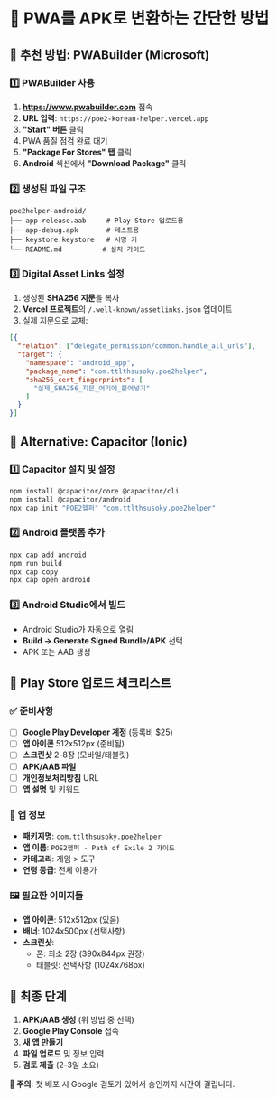 # 🚀 PWA를 APK로 변환하는 간단한 방법

## 🌟 추천 방법: PWABuilder (Microsoft)

### 1️⃣ PWABuilder 사용
1. **https://www.pwabuilder.com** 접속
2. **URL 입력**: `https://poe2-korean-helper.vercel.app`
3. **"Start" 버튼** 클릭
4. PWA 품질 점검 완료 대기
5. **"Package For Stores" 탭** 클릭
6. **Android** 섹션에서 **"Download Package"** 클릭

### 2️⃣ 생성된 파일 구조
```
poe2helper-android/
├── app-release.aab     # Play Store 업로드용
├── app-debug.apk       # 테스트용  
├── keystore.keystore   # 서명 키
└── README.md          # 설치 가이드
```

### 3️⃣ Digital Asset Links 설정
1. 생성된 **SHA256 지문**을 복사
2. **Vercel 프로젝트**의 `/.well-known/assetlinks.json` 업데이트
3. 실제 지문으로 교체:
```json
[{
  "relation": ["delegate_permission/common.handle_all_urls"],
  "target": {
    "namespace": "android_app", 
    "package_name": "com.ttlthsusoky.poe2helper",
    "sha256_cert_fingerprints": [
      "실제_SHA256_지문_여기에_붙여넣기"
    ]
  }
}]
```

## 🎯 Alternative: Capacitor (Ionic)

### 1️⃣ Capacitor 설치 및 설정
```bash
npm install @capacitor/core @capacitor/cli
npm install @capacitor/android
npx cap init "POE2헬퍼" "com.ttlthsusoky.poe2helper"
```

### 2️⃣ Android 플랫폼 추가
```bash
npx cap add android
npm run build
npx cap copy
npx cap open android
```

### 3️⃣ Android Studio에서 빌드
- Android Studio가 자동으로 열림
- **Build → Generate Signed Bundle/APK** 선택
- APK 또는 AAB 생성

## 🏪 Play Store 업로드 체크리스트

### ✅ 준비사항
- [ ] **Google Play Developer 계정** (등록비 $25)
- [ ] **앱 아이콘** 512x512px (준비됨)
- [ ] **스크린샷** 2-8장 (모바일/태블릿)
- [ ] **APK/AAB 파일** 
- [ ] **개인정보처리방침** URL
- [ ] **앱 설명** 및 키워드

### 📱 앱 정보
- **패키지명**: `com.ttlthsusoky.poe2helper`
- **앱 이름**: `POE2헬퍼 - Path of Exile 2 가이드`
- **카테고리**: 게임 > 도구
- **연령 등급**: 전체 이용가

### 🖼️ 필요한 이미지들
- **앱 아이콘**: 512x512px (있음)
- **배너**: 1024x500px (선택사항)
- **스크린샷**: 
  - 폰: 최소 2장 (390x844px 권장)
  - 태블릿: 선택사항 (1024x768px)

## 🎉 최종 단계

1. **APK/AAB 생성** (위 방법 중 선택)
2. **Google Play Console** 접속
3. **새 앱 만들기**
4. **파일 업로드** 및 정보 입력
5. **검토 제출** (2-3일 소요)

**🚨 주의**: 첫 배포 시 Google 검토가 있어서 승인까지 시간이 걸립니다.